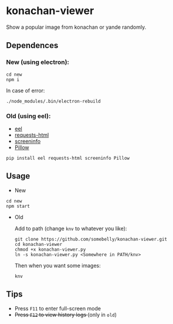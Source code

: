 # konachan-viewer
Show a popular image from konachan or yande randomly.

## Dependences

### New (using electron):
```
cd new
npm i
```
In case of error:
```
./node_modules/.bin/electron-rebuild
```

### Old (using eel):
 - [eel](https://github.com/samuelhwilliams/Eel)
 - [requests-html](https://github.com/psf/requests-html)
 - [screeninfo](https://github.com/rr-/screeninfo)
 - [Pillow](https://github.com/python-pillow/Pillow)

```
pip install eel requests-html screeninfo Pillow
```

## Usage
 - New
```
cd new
npm start
```
 - Old

    Add to path (change `knv` to whatever you like):
    ```
    git clone https://github.com/somebelly/konachan-viewer.git
    cd konachan-viewer
    chmod +x konachan-viewer.py
    ln -s konachan-viewer.py <Somewhere in PATH/knv>
    ```

    Then when you want some images:
    ```
    knv
    ```

## Tips
 - Press `F11` to enter full-screen mode
 - <del>Press `F12` to view history logs </del> (only in `old`)
